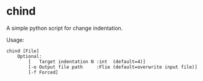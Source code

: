 # chind
A simple python script for change indentation.

Usage: 
```
chind [File] 
    Optional:
        [   Target indentation N :int  (default=4)]
        [-o Output file path     :Flie (default=overwrite input file)]
        [-f Forced]
```
